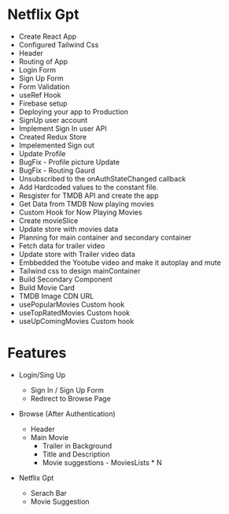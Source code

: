# Netflix Gpt

- Create React App
- Configured Tailwind Css
- Header
- Routing of App
- Login Form
- Sign Up Form
- Form Validation
- useRef Hook
- Firebase setup
- Deploying your app to Production
- SignUp user account
- Implement Sign In user API
- Created Redux Store
- Impelemented Sign out
- Update Profile
- BugFix - Profile picture Update
- BugFix - Routing Gaurd 
- Unsubscribed to the onAuthStateChanged callback
- Add Hardcoded values to the constant file.
- Resgister for TMDB API and create the app
- Get Data from TMDB Now playing movies
- Custom Hook for Now Playing Movies
- Create movieSlice
- Update store with movies data
- Planning for main container and secondary container
- Fetch data for trailer video 
- Update store with Trailer video data
- Embbedded the Yootube video and make it autoplay and mute
- Tailwind css to design mainContainer
- Build Secondary Component
- Build Movie Card
- TMDB Image CDN URL
- usePopularMovies Custom hook
- useTopRatedMovies Custom hook
- useUpComingMovies Custom hook

# Features
- Login/Sing Up
   - Sign In / Sign Up Form
   - Redirect to Browse Page
- Browse (After Authentication)
   - Header
   - Main Movie
       - Trailer in Background
       - Title and Description
       - Movie suggestions 
             - MoviesLists * N

- Netflix Gpt
    - Serach Bar
    - Movie Suggestion